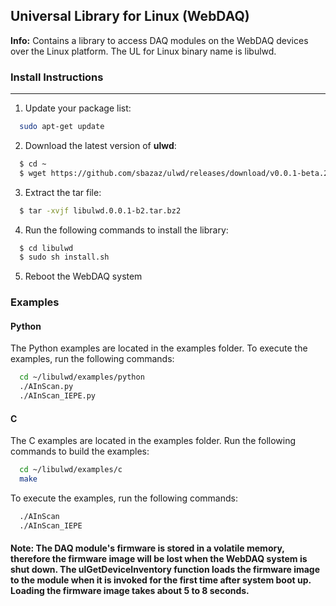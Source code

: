 ## Universal Library for Linux (WebDAQ)

**Info:** Contains a library to access DAQ modules on the WebDAQ devices over the Linux platform. The UL for Linux binary name is libulwd.

### Install Instructions
---------------------

1. Update your package list:

``` sh
  sudo apt-get update
```
  
2. Download the latest version of **ulwd**:

``` sh
  $ cd ~
  $ wget https://github.com/sbazaz/ulwd/releases/download/v0.0.1-beta.2/libulwd.0.0.1-b2.tar.bz2
```     
3. Extract the tar file:
 
``` sh
  $ tar -xvjf libulwd.0.0.1-b2.tar.bz2
```

4. Run the following commands to install the library:

``` sh
  $ cd libulwd
  $ sudo sh install.sh
```

5. Reboot the WebDAQ system

### Examples

#### Python
The Python examples are located in the examples folder. To execute the examples, run the following commands:

``` sh
  cd ~/libulwd/examples/python
  ./AInScan.py
  ./AInScan_IEPE.py
```

#### C
The C examples are located in the examples folder. Run the following commands to build the examples:

``` sh
  cd ~/libulwd/examples/c
  make
```

To execute the examples, run the following commands:

``` sh
  ./AInScan
  ./AInScan_IEPE
```

#### Note: The DAQ module's firmware is stored in a volatile memory, therefore the firmware image will be lost when the WebDAQ system is shut down. The ulGetDeviceInventory function loads the firmware image to the module when it is invoked for the first time after system boot up. Loading the firmware image takes about 5 to 8 seconds.
